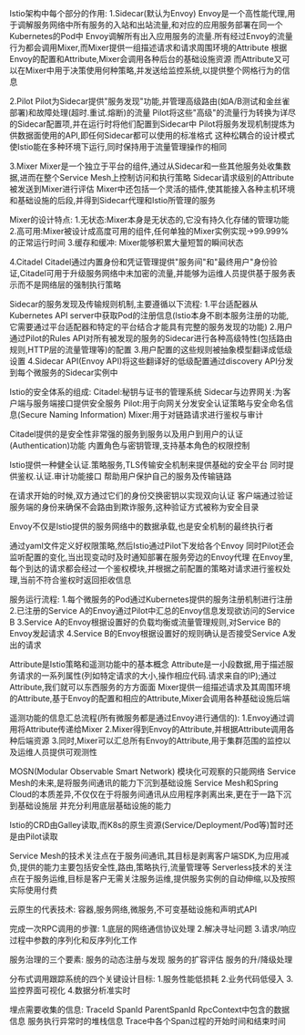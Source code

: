 Istio架构中每个部分的作用:
1.Sidecar(默认为Envoy)
Envoy是一个高性能代理,用于调解服务网络中所有服务的入站和出站流量,和对应的应用服务部署在同一个Kubernetes的Pod中
Envoy调解所有出入应用服务的流量.所有经过Envoy的流量行为都会调用Mixer,而Mixer提供一组描述请求和请求周围环境的Attribute
根据Envoy的配置和Attribute,Mixer会调用各种后台的基础设施资源
而Attribute又可以在Mixer中用于决策使用何种策略,并发送给监控系统,以提供整个网格行为的信息

2.Pilot
Pilot为Sidecar提供"服务发现"功能,并管理高级路由(如A/B测试和金丝雀部署)和故障处理(超时.重试.熔断)的流量
Pilot将这些"高级"的流量行为转换为详尽的Sidecar配置项,并在运行时将他们配置到Sidecar中
Pilot将服务发现机制提炼为供数据面使用的API,即任何Sidecar都可以使用的标准格式
这种松耦合的设计模式使Istio能在多种环境下运行,同时保持用于流量管理操作的相同

3.Mixer
Mixer是一个独立于平台的组件,通过从Sidecar和一些其他服务处收集数据,进而在整个Service Mesh上控制访问和执行策略
Sidecar请求级别的Attribute被发送到Mixer进行评估
Mixer中还包括一个灵活的插件,使其能接入各种主机环境和基础设施的后段,并得到Sidecar代理和Istio所管理的服务

Mixer的设计特点:
1.无状态:Mixer本身是无状态的,它没有持久化存储的管理功能
2.高可用:Mixer被设计成高度可用的组件,任何单独的Mixer实例实现->99.999%的正常运行时间
3.缓存和缓冲: Mixer能够积累大量短暂的瞬间状态


4.Citadel
Citadel通过内置身份和凭证管理提供"服务间"和"最终用户"身份验证,Citadel可用于升级服务网络中未加密的流量,并能够为运维人员提供基于服务表示而不是网络层的强制执行策略

Sidecar的服务发现及传输规则机制,主要遵循以下流程:
1.平台适配器从Kubernetes API server中获取Pod的注册信息(Istio本身不剧本服务注册的功能,它需要通过平台适配器和特定的平台结合才能具有完整的服务发现的功能)
2.用户通过Pilot的Rules API对所有被发现的服务的Sidecar进行各种高级特性(包括路由规则,HTTP层的流量管理等)的配置
3.用户配置的这些规则被抽象模型翻译成低级设置
4.Sidecar API(Envoy API)将这些翻译好的低级配置通过discovery API分发到每个微服务的Sidecar实例中


Istio的安全体系的组成:
Citadel:秘钥与证书的管理系统
Sidecar与边界网关:为客户端与服务端接口提供安全服务
Pilot:用于向网关分发安全认证策略与安全命名信息(Secure Naming Information)
Mixer:用于对链路请求进行鉴权与审计

Citadel提供的是安全性非常强的服务到服务以及用户到用户的认证(Authentication)功能
内置角色与密钥管理,支持基本角色的权限控制


Istio提供一种健全认证.策略服务,TLS传输安全机制来提供基础的安全平台
同时提供鉴权.认证.审计功能接口
帮助用户保护自己的服务及传输链路

在请求开始的时候,双方通过它们的身份交换密钥以实现双向认证
客户端通过验证服务端的身份来确保不会路由到欺诈服务,这种验证方式被称为安全目录


Envoy不仅是Istio提供的服务网络中的数据承载,也是安全机制的最终执行者

通过yaml文件定义好权限策略,然后Istio通过Pilot下发给各个Envoy
同时Pilot还会监听配置的变化,当出现变动时及时通知部署在服务旁边的Envoy代理
在Envoy里,每个到达的请求都会经过一个鉴权模块,并根据之前配置的策略对请求进行鉴权处理,当前不符合鉴权时返回拒收信息





服务运行流程:
1.每个微服务的Pod通过Kubernetes提供的服务注册机制进行注册
2.已注册的Service A的Envoy通过Pilot中汇总的Envoy信息发现欲访问的Service B
3.Service A的Envoy根据设置好的负载均衡或流量管理规则,对Service B的Envoy发起请求
4.Service B的Envoy根据设置好的规则确认是否接受Service A发出的请求

Attribute是Istio策略和遥测功能中的基本概念
Attribute是一小段数据,用于描述服务请求的一系列属性(列如特定请求的大小,操作相应代码.请求来自的IP);通过Attribute,我们就可以东西服务的方方面面
Mixer提供一组描述请求及其周围环境的Attribute,基于Envoy的配置和相应的Attribute,Mixer会调用各种基础设施后端


遥测功能的信息汇总流程(所有微服务都是通过Envoy进行通信的):
1.Envoy通过调用将Attribute传递给Mixer
2.Mixer得到Envoy的Attribute,并根据Attribute调用各种后端资源
3.同时,Mixer可以汇总所有Envoy的Attribute,用于集群范围的监控以及运维人员提供可观测性


MOSN(Modular Observable Smart Network) 模块化可观察的只能网络
Service Mesh的未来,是将服务间通讯的能力下沉到基础设施
Service Mesh和Spring Cloud的本质差异,不仅仅在于将服务间通讯从应用程序剥离出来,更在于一路下沉到基础设施层
并充分利用底层基础设施的能力

Istio的CRD由Galley读取,而K8s的原生资源(Service/Deployment/Pod等)暂时还是由Pilot读取

Service Mesh的技术关注点在于服务间通讯,其目标是剥离客户端SDK,为应用减负,提供的能力主要包括安全性,路由,策略执行,流量管理等
Serverless技术的关注点在于服务运维,目标是客户无需关注服务运维,提供服务实例的自动伸缩,以及按照实际使用付费

云原生的代表技术: 容器,服务网络,微服务,不可变基础设施和声明式API


完成一次RPC调用的步骤:
1.底层的网络通信协议处理
2.解决寻址问题
3.请求/响应过程中参数的序列化和反序列化工作

服务治理的三个要素:
服务的动态注册与发现
服务的扩容评估
服务的升/降级处理

分布式调用跟踪系统的四个关键设计目标:
1.服务性能低损耗
2.业务代码低侵入
3.监控界面可视化
4.数据分析准实时

埋点需要收集的信息:
TraceId
SpanId
ParentSpanId
RpcContext中包含的数据信息
服务执行异常时的堆栈信息
Trace中各个Span过程的开始时间和结束时间
